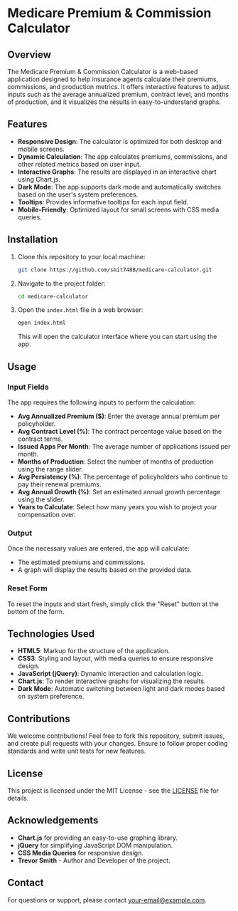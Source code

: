 # Medicare Premium & Commission Calculator

## Overview
The Medicare Premium & Commission Calculator is a web-based application designed to help insurance agents calculate their premiums, commissions, and production metrics. It offers interactive features to adjust inputs such as the average annualized premium, contract level, and months of production, and it visualizes the results in easy-to-understand graphs.

## Features

- **Responsive Design**: The calculator is optimized for both desktop and mobile screens.
- **Dynamic Calculation**: The app calculates premiums, commissions, and other related metrics based on user input.
- **Interactive Graphs**: The results are displayed in an interactive chart using Chart.js.
- **Dark Mode**: The app supports dark mode and automatically switches based on the user's system preferences.
- **Tooltips**: Provides informative tooltips for each input field.
- **Mobile-Friendly**: Optimized layout for small screens with CSS media queries.

## Installation

1. Clone this repository to your local machine:
    ```bash
    git clone https://github.com/smit7488/medicare-calculator.git
    ```

2. Navigate to the project folder:
    ```bash
    cd medicare-calculator
    ```

3. Open the `index.html` file in a web browser:
    ```bash
    open index.html
    ```

    This will open the calculator interface where you can start using the app.

## Usage

### Input Fields
The app requires the following inputs to perform the calculation:
- **Avg Annualized Premium ($)**: Enter the average annual premium per policyholder.
- **Avg Contract Level (%)**: The contract percentage value based on the contract terms.
- **Issued Apps Per Month**: The average number of applications issued per month.
- **Months of Production**: Select the number of months of production using the range slider.
- **Avg Persistency (%)**: The percentage of policyholders who continue to pay their renewal premiums.
- **Avg Annual Growth (%)**: Set an estimated annual growth percentage using the slider.
- **Years to Calculate**: Select how many years you wish to project your compensation over.

### Output
Once the necessary values are entered, the app will calculate:
- The estimated premiums and commissions.
- A graph will display the results based on the provided data.

### Reset Form
To reset the inputs and start fresh, simply click the "Reset" button at the bottom of the form.

## Technologies Used

- **HTML5**: Markup for the structure of the application.
- **CSS3**: Styling and layout, with media queries to ensure responsive design.
- **JavaScript (jQuery)**: Dynamic interaction and calculation logic.
- **Chart.js**: To render interactive graphs for visualizing the results.
- **Dark Mode**: Automatic switching between light and dark modes based on system preference.

## Contributions

We welcome contributions! Feel free to fork this repository, submit issues, and create pull requests with your changes. Ensure to follow proper coding standards and write unit tests for new features.

## License

This project is licensed under the MIT License - see the [LICENSE](LICENSE) file for details.

## Acknowledgements

- **Chart.js** for providing an easy-to-use graphing library.
- **jQuery** for simplifying JavaScript DOM manipulation.
- **CSS Media Queries** for responsive design.
- **Trevor Smith** - Author and Developer of the project.

## Contact

For questions or support, please contact [your-email@example.com](mailto:your-email@example.com).
